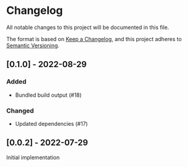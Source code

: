 # Changelog
All notable changes to this project will be documented in this file.

The format is based on [Keep a Changelog](https://keepachangelog.com/en/1.0.0/),
and this project adheres to [Semantic Versioning](https://semver.org/spec/v2.0.0.html).

## [0.1.0] - 2022-08-29
### Added
- Bundled build output (#18)
### Changed
- Updated dependencies (#17)

## [0.0.2] - 2022-07-29

Initial implementation
